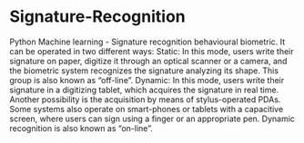 # Signature-Recognition
Python Machine learning  - Signature recognition  behavioural biometric.
 It can be operated in two different ways: Static: In this mode, users write their signature on paper, digitize it through an optical scanner or a camera, and the biometric system recognizes the signature analyzing its shape. This group is also known as “off-line”. Dynamic: In this mode, users write their signature in a digitizing tablet, which acquires the signature in real time. Another possibility is the acquisition by means of stylus-operated PDAs. Some systems also operate on smart-phones or tablets with a capacitive screen, where users can sign using a finger or an appropriate pen. Dynamic recognition is also known as “on-line”.
